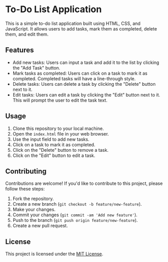# To-Do List Application

This is a simple to-do list application built using HTML, CSS, and JavaScript. It allows users to add tasks, mark them as completed, delete them, and edit them.

## Features

- Add new tasks: Users can input a task and add it to the list by clicking the "Add Task" button.
- Mark tasks as completed: Users can click on a task to mark it as completed. Completed tasks will have a line-through style.
- Delete tasks: Users can delete a task by clicking the "Delete" button next to it.
- Edit tasks: Users can edit a task by clicking the "Edit" button next to it. This will prompt the user to edit the task text.

## Usage

1. Clone this repository to your local machine.
2. Open the `index.html` file in your web browser.
3. Use the input field to add new tasks.
4. Click on a task to mark it as completed.
5. Click on the "Delete" button to remove a task.
6. Click on the "Edit" button to edit a task.

## Contributing

Contributions are welcome! If you'd like to contribute to this project, please follow these steps:

1. Fork the repository.
2. Create a new branch (`git checkout -b feature/new-feature`).
3. Make your changes.
4. Commit your changes (`git commit -am 'Add new feature'`).
5. Push to the branch (`git push origin feature/new-feature`).
6. Create a new pull request.

## License

This project is licensed under the [MIT License](LICENSE).
